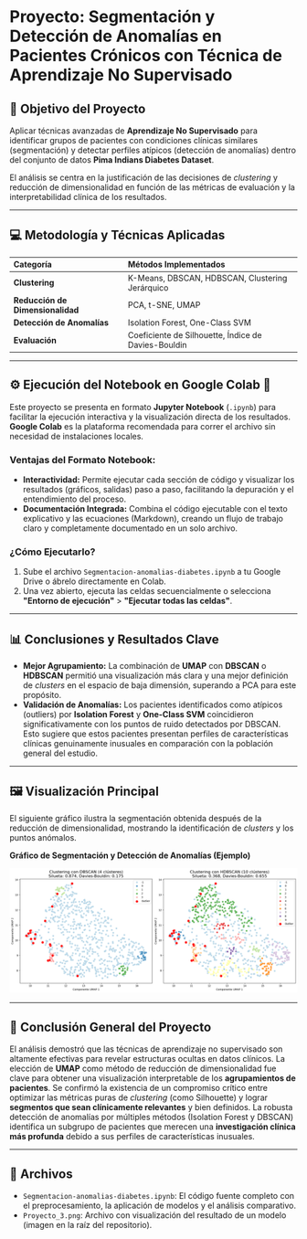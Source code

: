 # Proyecto: Segmentación y Detección de Anomalías en Pacientes Crónicos con Técnica de Aprendizaje No Supervisado

## 🎯 Objetivo del Proyecto

Aplicar técnicas avanzadas de **Aprendizaje No Supervisado** para identificar grupos de pacientes con condiciones clínicas similares (segmentación) y detectar perfiles atípicos (detección de anomalías) dentro del conjunto de datos **Pima Indians Diabetes Dataset**.

El análisis se centra en la justificación de las decisiones de *clustering* y reducción de dimensionalidad en función de las métricas de evaluación y la interpretabilidad clínica de los resultados.

---

## 💻 Metodología y Técnicas Aplicadas

| Categoría | Métodos Implementados |
| :--- | :--- |
| **Clustering** | K-Means, DBSCAN, HDBSCAN, Clustering Jerárquico |
| **Reducción de Dimensionalidad** | PCA, t-SNE, UMAP |
| **Detección de Anomalías** | Isolation Forest, One-Class SVM |
| **Evaluación** | Coeficiente de Silhouette, Índice de Davies-Bouldin |

---

## ⚙️ Ejecución del Notebook en Google Colab 🚀

Este proyecto se presenta en formato **Jupyter Notebook** (`.ipynb`) para facilitar la ejecución interactiva y la visualización directa de los resultados. **Google Colab** es la plataforma recomendada para correr el archivo sin necesidad de instalaciones locales.

### Ventajas del Formato Notebook:
* **Interactividad:** Permite ejecutar cada sección de código y visualizar los resultados (gráficos, salidas) paso a paso, facilitando la depuración y el entendimiento del proceso.
* **Documentación Integrada:** Combina el código ejecutable con el texto explicativo y las ecuaciones (Markdown), creando un flujo de trabajo claro y completamente documentado en un solo archivo.

### ¿Cómo Ejecutarlo?
1.  Sube el archivo `Segmentacion-anomalias-diabetes.ipynb` a tu Google Drive o ábrelo directamente en Colab.
2.  Una vez abierto, ejecuta las celdas secuencialmente o selecciona **"Entorno de ejecución"** > **"Ejecutar todas las celdas"**.

---

## 📊 Conclusiones y Resultados Clave

* **Mejor Agrupamiento:** La combinación de **UMAP** con **DBSCAN** o **HDBSCAN** permitió una visualización más clara y una mejor definición de *clusters* en el espacio de baja dimensión, superando a PCA para este propósito.
* **Validación de Anomalías:** Los pacientes identificados como atípicos (outliers) por **Isolation Forest** y **One-Class SVM** coincidieron significativamente con los puntos de ruido detectados por DBSCAN. Esto sugiere que estos pacientes presentan perfiles de características clínicas genuinamente inusuales en comparación con la población general del estudio.

---

## 🖼️ Visualización Principal

El siguiente gráfico ilustra la segmentación obtenida después de la reducción de dimensionalidad, mostrando la identificación de *clusters* y los puntos anómalos.

**Gráfico de Segmentación y Detección de Anomalías (Ejemplo)**

![Gráfico del resultado principal que muestra los clústeres de pacientes y los outliers.](proyecto_3.png)

---

## 📝 Conclusión General del Proyecto

El análisis demostró que las técnicas de aprendizaje no supervisado son altamente efectivas para revelar estructuras ocultas en datos clínicos. La elección de **UMAP** como método de reducción de dimensionalidad fue clave para obtener una visualización interpretable de los **agrupamientos de pacientes**. Se confirmó la existencia de un compromiso crítico entre optimizar las métricas puras de *clustering* (como Silhouette) y lograr **segmentos que sean clínicamente relevantes** y bien definidos. La robusta detección de anomalías por múltiples métodos (Isolation Forest y DBSCAN) identifica un subgrupo de pacientes que merecen una **investigación clínica más profunda** debido a sus perfiles de características inusuales.

---

## 📁 Archivos

* `Segmentacion-anomalias-diabetes.ipynb`: El código fuente completo con el preprocesamiento, la aplicación de modelos y el análisis comparativo.
* `Proyecto_3.png`: Archivo con visualización del resultado de un modelo (imagen en la raíz del repositorio).
